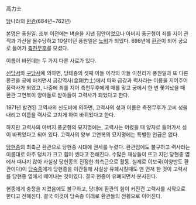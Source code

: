 高力士  

[당](%EB%8B%B9.md)나라의 [환관](%ED%99%98%EA%B4%80.md)(684년~762년)

본명은 풍원일. 조부 이전에는 벼슬을 지낸 집안이었으나 아버지 풍군형이 죄를 지어 관직과 가산을 몰수당하고 10살이던 풍원일은
[노비](%EB%85%B8%EB%B9%84.md)가 되었다. 698년에 [환관](%ED%99%98%EA%B4%80.md)이 되어
궁으로 들어가 [측천무후](%EC%B8%A1%EC%B2%9C%EB%AC%B4%ED%9B%84.md)를 모셨다.

이름이 바뀐데는 두 가지 다른 사료가 있다.  

[신당서](%EC%8B%A0%EB%8B%B9%EC%84%9C.md)와
[구당서](%EA%B5%AC%EB%8B%B9%EC%84%9C.md)에 의하면, 당태종의 셋째 아들 이각의 아들 이천리가 풍원일과 또
다른 환관을 궁에 바치면서 금강역사(金剛力士)에서 따와 금강과 력사라는 이름을 지어주어 풍력사가 되었고, 나중에 죄를 지어 측천무후에게 매를
맞고 궁에서 한 번 쫓겨났을 때 환관 고연복이 양아들로 받아들여 고력사가 되었다고 한다.

1971년 발견된 고역사의 신도비에 의하면, 고력사의 성과 이름은 측천무후가 고씨 성을 내리고 이름을 력사로 고치게 하여 바뀌었다고 한다.  

하지만 고력사의 아버지 풍군형의 묘지명에는, 고력사는 어렸을 때 양자로 들어가서 성이 바뀌었다고 되어 있다. 고력사의 양부 고연복의
묘지명에는 특별한 언급은 없다.  

[당현종](%EB%8B%B9%ED%98%84%EC%A2%85.md)의 최측근 환관으로 당현종 시대에 권세를 누렸다. 환관임에도 불구하고
력사라는 이름대로 아주 덩치가 크고 힘이 셌다고 전해진다. 수많은 재상들이 뜨고 지던 당현종 옆에서 떠나지 않아 사실상 당현종의 진정한
최측근으로 활동. 실제로 이보국(이양반도 환관이다)이 [당숙종](%EB%8B%B9%EC%88%99%EC%A2%85.md)에게 당현종을
이간질해 사실상 유폐시킬때도 맨 먼저 한 것이 고력사를 당현종 옆에서 떼어내는 것이였다. 결국 현종이 유폐되면서 분사한다.

현종에게 충정을 지켰음에도 불구하고, 당대에 환관의 힘이 커진건 고력사를 시작으로 한다고 전해진다. 결국 이것이 당숙종 이래로 환관들의
전횡으로 이어진다.  

